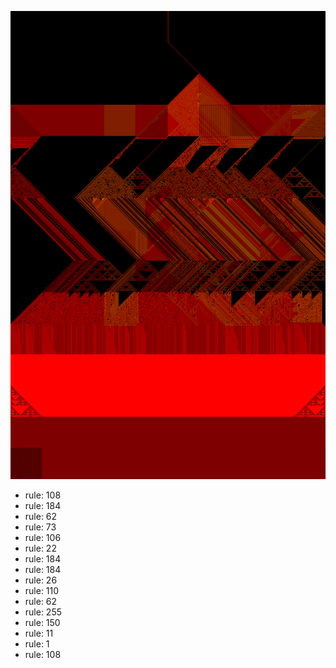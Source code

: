 ![photo](./output.png) 
 * rule: 108
* rule: 184
* rule: 62
* rule: 73
* rule: 106
* rule: 22
* rule: 184
* rule: 184
* rule: 26
* rule: 110
* rule: 62
* rule: 255
* rule: 150
* rule: 11
* rule: 1
* rule: 108
